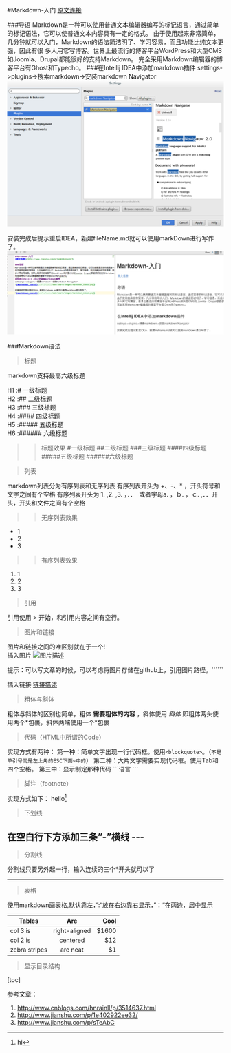 

#Markdown-入门
[原文连接](http://www.jianshu.com/p/1e402922ee32/)

###导语
Markdown是一种可以使用普通文本编辑器编写的标记语言，通过简单的标记语法，它可以使普通文本内容具有一定的格式。
由于使用起来非常简单，几分钟就可以入门，Markdown的语法简洁明了、学习容易，而且功能比纯文本更强，因此有很
多人用它写博客。世界上最流行的博客平台WordPress和大型CMS如Joomla、Drupal都能很好的支持Markdown。
完全采用Markdown编辑器的博客平台有Ghost和Typecho。
###在Intellij IDEA中添加markdown插件
settings->plugins->搜索markdown->安装markdown Navigator
![markdown_idea1](../images/idea/markdown_idea1.png)

安装完成后提示重启IDEA，新建fileName.md就可以使用markDown进行写作了。
![markdown_idea2](../images/idea/markdown_idea2.png)

###Markdown语法

>标题

markdown支持最高六级标题


H1 :# 一级标题<br/>
H2 :## 二级标题<br/>
H3 :### 三级标题<br/>
H4 :#### 四级标题<br/>
H5 :##### 五级标题<br/>
H6 :###### 六级标题<br/>
>>标题效果
#一级标题
##二级标题
###三级标题
####四级标题
#####五级标题
######六级标题

>列表

markdown列表分为有序列表和无序列表
有序列表开头为 +、-、* ，开头符号和文字之间有个空格
有序列表开头为 1. ,2. ,3. ，．．　或者字母a. ，ｂ. ，ｃ. ,．．开头，开头和文件之间有个空格
>>无序列表效果
* 1
* 2
* 3
>>有序列表效果

1. 1
2. 2
3. 3

>引用

引用使用 > 开始，和引用内容之间有空行。


>图片和链接

图片和链接之间的唯区别就在于一个!   
插入图片
![图片描述](图片路径，或图片链接地址)

提示：可以写文章的时候，可以考虑将图片存储在github上，引用图片路径。``````


插入链接
[链接描述](链接地址)


>粗体与斜体

粗体与斜体的区别也简单，粗体 **需要粗体的内容** ，斜体使用 *斜体*
即粗体两头使用两个*包裹，斜体两端使用一个\*包裹

>代码（HTML中所谓的Code）

实现方式有两种：
第一种：简单文字出现一行代码框。使用`<blockquote>`。（`不是单引号而是左上角的ESC下面~中的`）
第二种：大片文字需要实现代码框。使用Tab和四个空格。
第三中：显示制定那种代码 \```语言  \```

>脚注（footnote）

实现方式如下：
hello[^hello]

[^hello]: hi

>下划线

在空白行下方添加三条“-”横线 ---
---

>分割线

分割线只要另外起一行，输入连续的三个*开头就可以了
    
*** 



>表格

使用markdown画表格,默认靠左，”:“放在右边靠右显示，”：“在两边，居中显示


| Tables        | Are           | Cool  |
| ------------- |:-------------:| -----:|
| col 3 is      | right-aligned | $1600 |
| col 2 is      | centered      |   $12 |
| zebra stripes | are neat      |    $1 |


>显示目录结构

[toc]



参考文章：
1. http://www.cnblogs.com/hnrainll/p/3514637.html
2. http://www.jianshu.com/p/1e402922ee32/
3. http://www.jianshu.com/p/sTeAbC
